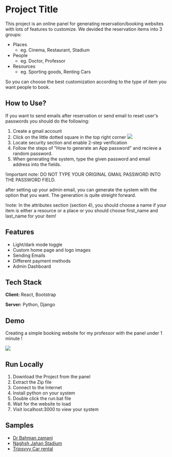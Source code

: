 
# Project Title

This project is an online panel for generating reservation/booking websites with lots of features to customize.
We devided the reservation items into 3 groups:
 - Places 
    - eg. Cinema, Restaurant, Stadium
 - People 
    - eg. Doctor, Professor
 - Resources
    - eg. Sporting goods, Renting Cars

So you can choose the best customization according to the type of item you want people to book.



## How to Use?

If you want to send emails after reservation or send email to reset user's passwords you should do the following:
 1. Create a gmail account
 2. Click on the little dotted square in the top right corner
![](https://github.com/mohPYdev/RESGEN/blob/main/statics/square.png)
 3. Locate security section and enable 2-step verification
 4. Follow the steps of "How to generate an App password" and recieve a random password.
 5. When generating the system, type the given password and email address into the fields.
 
 !important note: DO NOT TYPE YOUR ORIGINAL GMAIL PASSWORD INTO THE PASSWORD FIELD.
 
after setting up your admin email, you can generate the system with the option that you want. The generation is quite streight forward.

!note: In the attributes section (section 4), you should choose a name if your item is either a resource or a place or you should choose first_name and last_name for your item!


## Features

- Light/dark mode toggle
- Custom home page and logo images
- Sending Emails
- Different payment methods
- Admin Dashboard



## Tech Stack

**Client:** React, Bootstrap

**Server:** Python, Django


## Demo

Creating a simple booking website for my professor with the panel under 1 minute !

![](https://github.com/mohPYdev/RESGEN/blob/main/statics/demo2.gif)



## Run Locally

1. Download the Project from the panel
2. Extract the Zip file
3. Connect to the Internet
4. Install python on your system
5. Double click the run.bat file
6. Wait for the website to load
7. Visit localhost:3000 to view your system



## Samples
- [Dr Bahman zamani](https://github.com/mohPYdev/RESGEN/tree/main/Samples/DrBahmanZamani)
- [Naghsh Jahan Stadium](https://github.com/mohPYdev/RESGEN/tree/main/Samples/Naghsh%20Jahan%20Stadium)
- [Tripsvvy Car rental](https://github.com/mohPYdev/RESGEN/tree/main/Samples/TripsvvyCarrental)

